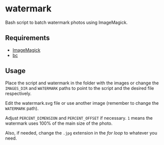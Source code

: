 # watermark

Bash script to batch watermark photos using ImageMagick.

## Requirements

- [ImageMagick](https://imagemagick.org/index.php)
- [bc](https://www.gnu.org/software/bc/)

## Usage

Place the script and watermark in the folder with the images or change the `IMAGES_DIR` and `WATERMARK` paths to point to the script and the desired file respectively.

Edit the watermark.svg file or use another image (remember to change the `WATERMARK` path).

Adjust `PERCENT_DIMENSION` and `PERCENT_OFFSET` if necessary. `1` means the watermark uses 100% of the main size of the photo.

Also, if needed, change the `.jpg` extension in the _for loop_ to whatever you need.
